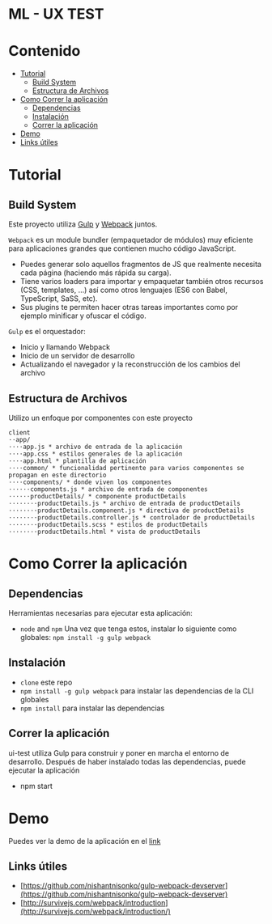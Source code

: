 # ML - UX TEST

# Contenido
* [Tutorial](#Tutorial)
    * [Build System](#build-system)
    * [Estructura de Archivos](#estructura-de-archivos)
* [Como Correr la aplicación](#como-correr-la-aplicación)
    * [Dependencias](#dependencias)
    * [Instalación](#instalación)
    * [Correr la aplicación](#correr-la-aplicación)
* [Demo](#demo)
* [Links útiles](#links-útiles)

# Tutorial

## Build System
Este proyecto utiliza [Gulp](http://gulpjs.com/) y [Webpack](https://webpack.github.io/) juntos.

`Webpack` es un module bundler (empaquetador de módulos) muy eficiente para aplicaciones grandes que contienen mucho código JavaScript.
* Puedes generar solo aquellos fragmentos de JS que realmente necesita cada página (haciendo más rápida su carga).
* Tiene varios loaders para importar y empaquetar también otros recursos (CSS, templates, …) así como otros lenguajes (ES6 con Babel, TypeScript, SaSS, etc).
* Sus plugins te permiten hacer otras tareas importantes como por ejemplo minificar y ofuscar el código.

`Gulp` es el orquestador:
* Inicio y llamando Webpack
* Inicio de un servidor de desarrollo
* Actualizando el navegador y la reconstrucción de los cambios del archivo

## Estructura de Archivos
Utilizo un enfoque por componentes con este proyecto
```
client
⋅⋅app/
⋅⋅⋅⋅app.js * archivo de entrada de la aplicación
⋅⋅⋅⋅app.css * estilos generales de la aplicación
⋅⋅⋅⋅app.html * plantilla de aplicación
⋅⋅⋅⋅common/ * funcionalidad pertinente para varios componentes se propagan en este directorio
⋅⋅⋅⋅components/ * donde viven los componentes
⋅⋅⋅⋅⋅⋅components.js * archivo de entrada de componentes
⋅⋅⋅⋅⋅⋅productDetails/ * componente productDetails
⋅⋅⋅⋅⋅⋅⋅⋅productDetails.js * archivo de entrada de productDetails
⋅⋅⋅⋅⋅⋅⋅⋅productDetails.component.js * directiva de productDetails
⋅⋅⋅⋅⋅⋅⋅⋅productDetails.controller.js * controlador de productDetails
⋅⋅⋅⋅⋅⋅⋅⋅productDetails.scss * estilos de productDetails
⋅⋅⋅⋅⋅⋅⋅⋅productDetails.html * vista de productDetails
```

# Como Correr la aplicación
## Dependencias
Herramientas necesarias para ejecutar esta aplicación:
* `node` and `npm`
Una vez que tenga estos, instalar lo siguiente como globales:
`npm install -g gulp webpack`

## Instalación
* `clone` este repo
* `npm install -g gulp webpack` para instalar las dependencias de la CLI globales
* `npm install` para instalar las dependencias

## Correr la aplicación
ui-test utiliza Gulp para construir y poner en marcha el entorno de desarrollo. Después de haber instalado todas las dependencias, puede ejecutar la aplicación
* npm start

# Demo
Puedes ver la demo de la aplicación en el [link](https://ale30p.github.io/ui-test/)

## Links útiles
* [https://github.com/nishantnisonko/gulp-webpack-devserver](https://github.com/nishantnisonko/gulp-webpack-devserver)
* [http://survivejs.com/webpack/introduction](http://survivejs.com/webpack/introduction/)
